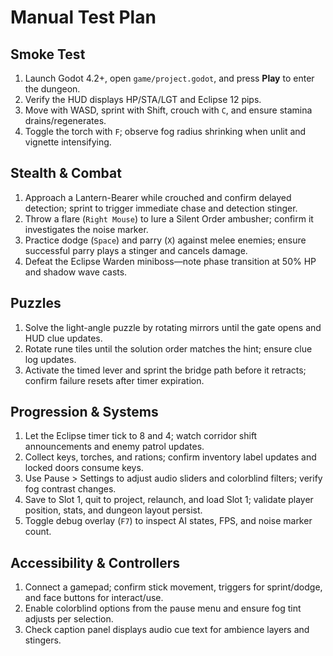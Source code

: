 # Manual Test Plan

## Smoke Test
1. Launch Godot 4.2+, open `game/project.godot`, and press **Play** to enter the dungeon.
2. Verify the HUD displays HP/STA/LGT and Eclipse 12 pips.
3. Move with WASD, sprint with Shift, crouch with `C`, and ensure stamina drains/regenerates.
4. Toggle the torch with `F`; observe fog radius shrinking when unlit and vignette intensifying.

## Stealth & Combat
1. Approach a Lantern-Bearer while crouched and confirm delayed detection; sprint to trigger immediate chase and detection stinger.
2. Throw a flare (`Right Mouse`) to lure a Silent Order ambusher; confirm it investigates the noise marker.
3. Practice dodge (`Space`) and parry (`X`) against melee enemies; ensure successful parry plays a stinger and cancels damage.
4. Defeat the Eclipse Warden miniboss—note phase transition at 50% HP and shadow wave casts.

## Puzzles
1. Solve the light-angle puzzle by rotating mirrors until the gate opens and HUD clue updates.
2. Rotate rune tiles until the solution order matches the hint; ensure clue log updates.
3. Activate the timed lever and sprint the bridge path before it retracts; confirm failure resets after timer expiration.

## Progression & Systems
1. Let the Eclipse timer tick to 8 and 4; watch corridor shift announcements and enemy patrol updates.
2. Collect keys, torches, and rations; confirm inventory label updates and locked doors consume keys.
3. Use Pause > Settings to adjust audio sliders and colorblind filters; verify fog contrast changes.
4. Save to Slot 1, quit to project, relaunch, and load Slot 1; validate player position, stats, and dungeon layout persist.
5. Toggle debug overlay (`F7`) to inspect AI states, FPS, and noise marker count.

## Accessibility & Controllers
1. Connect a gamepad; confirm stick movement, triggers for sprint/dodge, and face buttons for interact/use.
2. Enable colorblind options from the pause menu and ensure fog tint adjusts per selection.
3. Check caption panel displays audio cue text for ambience layers and stingers.

